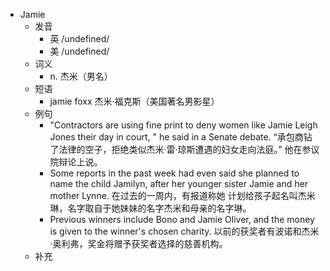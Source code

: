 - Jamie
  - 发音
    - 英 /undefined/
    - 美 /undefined/
  - 词义
    - n. 杰米（男名）
  - 短语
    - jamie foxx 杰米·福克斯（美国著名男影星）
  - 例句
    - "Contractors are using fine print to deny women like Jamie Leigh Jones their day in court, " he said in a Senate debate. “承包商钻了法律的空子，拒绝类似杰米·雷·琼斯遭遇的妇女走向法庭。” 他在参议院辩论上说。
    - Some reports in the past week had even said she planned to name the child Jamilyn, after her younger sister Jamie and her mother Lynne. 在过去的一周内，有报道称她 计划给孩子起名叫杰米琳，名字取自于她妹妹的名字杰米和母亲的名字琳。
    - Previous winners include Bono and Jamie Oliver, and the money is given to the winner's chosen charity. 以前的获奖者有波诺和杰米·奥利弗，奖金将赠予获奖者选择的慈善机构。
  - 补充